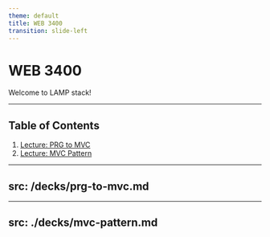 ```yaml
---
theme: default
title: WEB 3400
transition: slide-left
---
```


# WEB 3400

Welcome to LAMP stack!

---

## Table of Contents

1. [Lecture: PRG to MVC](/3)
2. [Lecture: MVC Pattern](/27)

---
src: /decks/prg-to-mvc.md
---

---
src: ./decks/mvc-pattern.md
---